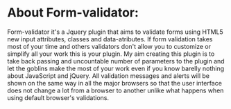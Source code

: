 About Form-validator:
=====================

Form-validator it's a Jquery plugin that aims to validate forms using HTML5 new input attributes, classes and data-atributes.
If form validation takes most of your time and others validators don't allow you to customize or simplify all your work this is your plugin.
My aim creating this plugin is to take back passing and uncountable number of parameters to the plugin and let the goblins make the most of your work even if you know barelly nothing about JavaScript and jQuery.
All validation messages and alerts will be shown on the same way in all the major browsers so that the user interface does not change a lot from a browser to another unlike what happens when using default browser's validations.
